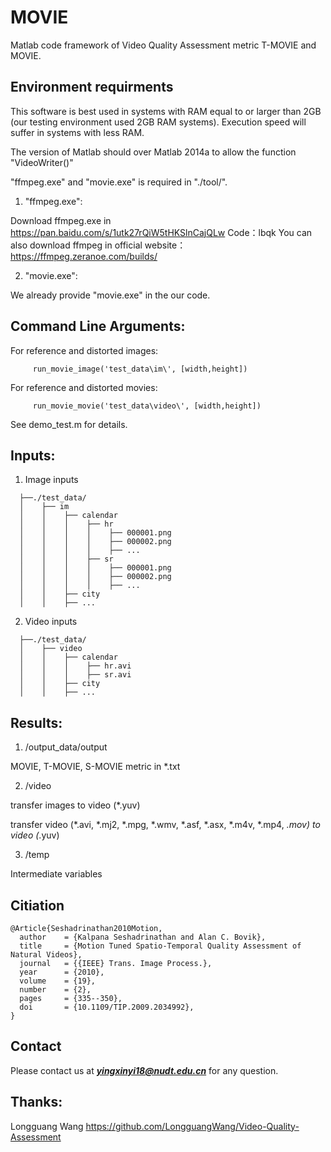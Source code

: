 # MOVIE 
Matlab code framework of Video Quality Assessment metric T-MOVIE and MOVIE.

## Environment requirments
This software is best used in systems with RAM equal to or larger than 2GB (our testing environment used 2GB RAM systems). Execution speed will suffer in systems with less RAM.

The version of Matlab should over Matlab 2014a to allow the function "VideoWriter()"

"ffmpeg.exe" and "movie.exe" is required in "./tool/".  

1. "ffmpeg.exe":

Download ffmpeg.exe in https://pan.baidu.com/s/1utk27rQiW5tHKSlnCajQLw   Code：lbqk
You can also download ffmpeg in official website：https://ffmpeg.zeranoe.com/builds/

2. "movie.exe":

We already provide "movie.exe" in the our code.

## Command Line Arguments:
For reference and distorted images:

         run_movie_image('test_data\im\', [width,height])

For reference and distorted movies:

         run_movie_movie('test_data\video\', [width,height])

See demo_test.m for details.

## Inputs:
1. Image inputs
```
  ├──./test_data/
  │    ├── im
  │    │    ├── calendar
  │    │    │    ├── hr
  │    │    │    │    ├── 000001.png
  │    │    │    │    ├── 000002.png
  │    │    │    │    ├── ...
  │    │    │    ├── sr
  │    │    │    │    ├── 000001.png
  │    │    │    │    ├── 000002.png
  │    │    │    │    ├── ...
  │    │    ├── city
  │    │    ├── ... 
  ```
2. Video inputs
```
  ├──./test_data/
  │    ├── video
  │    │    ├── calendar
  │    │    │    ├── hr.avi
  │    │    │    ├── sr.avi
  │    │    ├── city
  │    │    ├── ... 
  ```

## Results:
1. /output_data/output

MOVIE, T-MOVIE, S-MOVIE metric in *.txt

2. /video

transfer images to video (*.yuv)

transfer video (*.avi, *.mj2, *.mpg, *.wmv, *.asf, *.asx, *.m4v, *.mp4, *.mov) to video (*.yuv)

3. /temp

Intermediate variables

## Citiation
```
@Article{Seshadrinathan2010Motion,
  author    = {Kalpana Seshadrinathan and Alan C. Bovik},
  title     = {Motion Tuned Spatio-Temporal Quality Assessment of Natural Videos},
  journal   = {{IEEE} Trans. Image Process.},
  year      = {2010},
  volume    = {19},
  number    = {2},
  pages     = {335--350},
  doi       = {10.1109/TIP.2009.2034992},
}
```

## Contact
Please contact us at ***yingxinyi18@nudt.edu.cn*** for any question.

## Thanks:
Longguang Wang   https://github.com/LongguangWang/Video-Quality-Assessment
